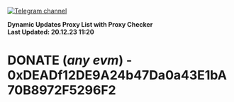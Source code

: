 [![Telegram channel](https://img.shields.io/endpoint?url=https://runkit.io/damiankrawczyk/telegram-badge/branches/master?url=https://t.me/n4z4v0d)](https://t.me/n4z4v0d) 

**Dynamic Updates Proxy List with Proxy Checker**  
**Last Updated: 20.12.23 11:20**

# DONATE (_any evm_) - 0xDEADf12DE9A24b47Da0a43E1bA70B8972F5296F2
